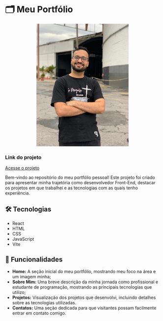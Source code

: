 # 🗂️ Meu Portfólio

<p align="center">
<img src="public/Alexandre_home.jpeg" width="300">
</p>

<h3>Link do projeto</h3>

<p><a href="https://portfolio-react-zeta-azure.vercel.app/" target="_blank" rel="noopener noreferrer">Acesse o projeto</a></p>


Bem-vindo ao repositório do meu portfólio pessoal! Este projeto foi criado para apresentar minha trajetória como desenvolvedor Front-End, destacar os projetos em que trabalhei e as tecnologias com as quais tenho experiência.

## 🛠️ Tecnologias

- React
- HTML
- CSS
- JavaScript
- Vite


## 🚀 Funcionalidades

- <b>Home:</b> A seção inicial do meu portfólio, mostrando meu foco na área e um imagem minha;
- <b>Sobre Mim:</b> Uma breve descrição da minha jornada como profissional e estudante de programação, mostrando as principais tecnologias que utilizo;
- <b>Projetos:</b> Visualização dos projetos que desenvolvi, incluindo detalhes sobre as tecnologias utilizadas.
- <b>Contatos:</b> Uma seção dedicada para que visitantes possam facilmente entrar em contato comigo.
